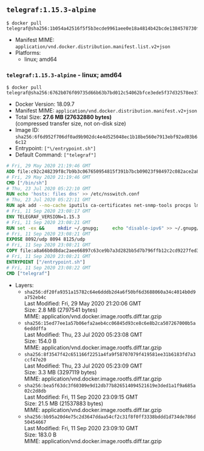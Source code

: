 ## `telegraf:1.15.3-alpine`

```console
$ docker pull telegraf@sha256:1b054a42516f5f5b3ecde9961aee0e18a4814b42bcde1384578730fae7c8d70d
```

-	Manifest MIME: `application/vnd.docker.distribution.manifest.list.v2+json`
-	Platforms:
	-	linux; amd64

### `telegraf:1.15.3-alpine` - linux; amd64

```console
$ docker pull telegraf@sha256:6762b076f09735d66b63b7bd012c54062bfce3ede5f37d32578ee37ace44c12b
```

-	Docker Version: 18.09.7
-	Manifest MIME: `application/vnd.docker.distribution.manifest.v2+json`
-	Total Size: **27.6 MB (27632880 bytes)**  
	(compressed transfer size, not on-disk size)
-	Image ID: `sha256:6f6d952f706df0ad9b902dc4e4d525048ec1b18be560e7913ebf92ad03b66c12`
-	Entrypoint: `["\/entrypoint.sh"]`
-	Default Command: `["telegraf"]`

```dockerfile
# Fri, 29 May 2020 21:19:46 GMT
ADD file:c92c248239f8c7b9b3c067650954815f391b7bcb09023f984972c082ace2a8d0 in / 
# Fri, 29 May 2020 21:19:46 GMT
CMD ["/bin/sh"]
# Thu, 23 Jul 2020 05:22:10 GMT
RUN echo 'hosts: files dns' >> /etc/nsswitch.conf
# Thu, 23 Jul 2020 05:22:11 GMT
RUN apk add --no-cache iputils ca-certificates net-snmp-tools procps lm_sensors tzdata &&     update-ca-certificates
# Fri, 11 Sep 2020 23:08:17 GMT
ENV TELEGRAF_VERSION=1.15.3
# Fri, 11 Sep 2020 23:08:21 GMT
RUN set -ex &&     mkdir ~/.gnupg;     echo "disable-ipv6" >> ~/.gnupg/dirmngr.conf;     apk add --no-cache --virtual .build-deps wget gnupg tar &&     for key in         05CE15085FC09D18E99EFB22684A14CF2582E0C5 ;     do         gpg --keyserver ha.pool.sks-keyservers.net --recv-keys "$key" ||         gpg --keyserver pgp.mit.edu --recv-keys "$key" ||         gpg --keyserver keyserver.pgp.com --recv-keys "$key" ;     done &&     wget --no-verbose https://dl.influxdata.com/telegraf/releases/telegraf-${TELEGRAF_VERSION}_static_linux_amd64.tar.gz.asc &&     wget --no-verbose https://dl.influxdata.com/telegraf/releases/telegraf-${TELEGRAF_VERSION}_static_linux_amd64.tar.gz &&     gpg --batch --verify telegraf-${TELEGRAF_VERSION}_static_linux_amd64.tar.gz.asc telegraf-${TELEGRAF_VERSION}_static_linux_amd64.tar.gz &&     mkdir -p /usr/src /etc/telegraf &&     tar -C /usr/src -xzf telegraf-${TELEGRAF_VERSION}_static_linux_amd64.tar.gz &&     mv /usr/src/telegraf*/etc/telegraf/telegraf.conf /etc/telegraf/ &&     mkdir /etc/telegraf/telegraf.d &&     cp -a /usr/src/telegraf*/usr/bin/telegraf /usr/bin/ &&     gpgconf --kill all &&     rm -rf *.tar.gz* /usr/src /root/.gnupg &&     apk del .build-deps
# Fri, 11 Sep 2020 23:08:21 GMT
EXPOSE 8092/udp 8094 8125/udp
# Fri, 11 Sep 2020 23:08:21 GMT
COPY file:a8a66b0d8dac2aee66897c63ce9b7a3d282bb5d7b796ffb12c2cd9227fed341b in /entrypoint.sh 
# Fri, 11 Sep 2020 23:08:21 GMT
ENTRYPOINT ["/entrypoint.sh"]
# Fri, 11 Sep 2020 23:08:22 GMT
CMD ["telegraf"]
```

-	Layers:
	-	`sha256:df20fa9351a15782c64e6dddb2d4a6f50bf6d3688060a34c4014b0d9a752eb4c`  
		Last Modified: Fri, 29 May 2020 21:20:06 GMT  
		Size: 2.8 MB (2797541 bytes)  
		MIME: application/vnd.docker.image.rootfs.diff.tar.gzip
	-	`sha256:15ed77ee1a57b06efa2aeb4cc06845d93ce8c6e8b2ca507267000b5a6edddffa`  
		Last Modified: Thu, 23 Jul 2020 05:23:08 GMT  
		Size: 154.0 B  
		MIME: application/vnd.docker.image.rootfs.diff.tar.gzip
	-	`sha256:8f3547f42c651166f2251a4fa9f58707079f419581ee31b6183fd7a3ccf47e20`  
		Last Modified: Thu, 23 Jul 2020 05:23:09 GMT  
		Size: 3.3 MB (3297119 bytes)  
		MIME: application/vnd.docker.image.rootfs.diff.tar.gzip
	-	`sha256:bea5f63dc3f60309e9d12db77b826514094521619e3ded1a1f9a685a02c2d8db`  
		Last Modified: Fri, 11 Sep 2020 23:09:15 GMT  
		Size: 21.5 MB (21537883 bytes)  
		MIME: application/vnd.docker.image.rootfs.diff.tar.gzip
	-	`sha256:bb95a20d4e75c2d3647ddaa54cf2c31f8f0ff3338bddd1d734de786d50454667`  
		Last Modified: Fri, 11 Sep 2020 23:09:10 GMT  
		Size: 183.0 B  
		MIME: application/vnd.docker.image.rootfs.diff.tar.gzip
